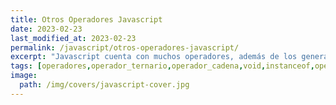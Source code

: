 ```yaml
---
title: Otros Operadores Javascript
date: 2023-02-23
last_modified_at: 2023-02-23
permalink: /javascript/otros-operadores-javascript/
excerpt: "Javascript cuenta con muchos operadores, además de los generales, como son el operador cadena, coma, ternario, delete, typeof, void, in e instanceof."
tags: [operadores,operador_ternario,operador_cadena,void,instanceof,operador_delete,typeof]
image:
  path: /img/covers/javascript-cover.jpg
---
```

